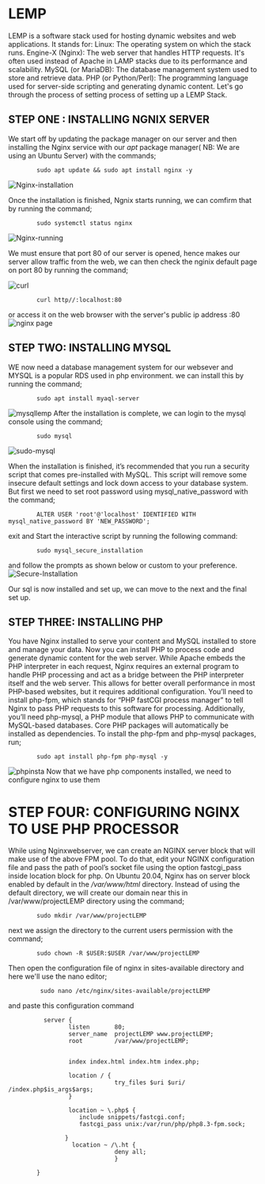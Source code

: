 
# LEMP 
LEMP is a software stack used for hosting dynamic websites and web applications. It stands for:
Linux: The operating system on which the stack runs.
Engine-X (Nginx): The web server that handles HTTP requests. It's often used instead of Apache in LAMP stacks due to its performance and scalability.
MySQL (or MariaDB): The database management system used to store and retrieve data. 
PHP (or Python/Perl): The programming language used for server-side scripting and generating dynamic content. Let's go through the process of setting 
process of setting up  a LEMP Stack.

## STEP ONE : INSTALLING NGNIX SERVER
We start off by updating the package manager on our server and then installing the Nginx service with our _apt_
package manager( NB: We are using an Ubuntu Server) with the commands;

            sudo apt update && sudo apt install nginx -y
  ![Nginx-installation](https://github.com/user-attachments/assets/5aacb8a9-a7e6-4224-987e-f680dd690564)
         
 Once the installation is finished, Ngnix starts running, we can comfirm that by running the command;

            sudo systemctl status nginx
  ![Nginx-running](https://github.com/user-attachments/assets/1bed17fa-bd52-4ebb-88c6-b0eca82aa991)

          
  We must ensure that port 80 of our server is opened, hence makes our server allow traffic from the web, we can then check the nginix
  default page on port 80 by running the command;

   ![curl](https://github.com/user-attachments/assets/326a7368-0b07-482c-bff9-2269df145da6)
   
        

            curl http//:localhost:80 
   or access it on the web browser with the server's public ip address <public-ip-server>:80   
   ![nginx page](https://github.com/user-attachments/assets/fdb7fbaf-6e7b-4da8-8f00-499ac5797c9e)

## STEP TWO: INSTALLING MYSQL
WE now need a database management system for our websever and MYSQL is a popular RDS used in php environment. we can install this 
by running the command;

            sudo apt install myaql-server
![mysqllemp](https://github.com/user-attachments/assets/d302f0de-654f-4b89-9c60-9372433d18d0)
After the installation is complete, we can login to the mysql console using the command;

            sudo mysql
![sudo-mysql](https://github.com/user-attachments/assets/73dff05d-1905-4fdb-b217-d11a58b39f4d)

When the installation is finished, it’s recommended that you run a security script that comes pre-installed with MySQL. 
This script will remove some insecure default settings and lock down access to your database system. 
But first we need to set root password using mysql_native_password with the command;

            ALTER USER 'root'@'localhost' IDENTIFIED WITH mysql_native_password BY 'NEW_PASSWORD';


exit and Start the interactive script by running the following command:

            sudo mysql_secure_installation
and follow the prompts as shown below or custom to your preference.
![Secure-Installation](https://github.com/user-attachments/assets/7c31727a-cecb-478f-b3c6-04832e9a8d83)

Our sql is now installed and set up, we can move to the next and the final set up.

## STEP THREE: INSTALLING PHP
You have Nginx installed to serve your content and MySQL installed to store and manage your data. 
Now you can install PHP to process code and generate dynamic content for the web server.
While Apache embeds the PHP interpreter in each request, Nginx requires an external program to handle
PHP processing and act as a bridge between the PHP interpreter itself and the web server.
This allows for better overall performance in most PHP-based websites, but it requires additional configuration. 
You’ll need to install php-fpm, which stands for “PHP fastCGI process manager” 
to tell Nginx to pass PHP requests to this software for processing. Additionally, you’ll need php-mysql, 
a PHP module that allows PHP to communicate with MySQL-based databases.
Core PHP packages will automatically be installed as dependencies. 
To install the php-fpm and php-mysql packages, run;

            sudo apt install php-fpm php-mysql -y
![phpinsta](https://github.com/user-attachments/assets/7951738a-63b5-41a1-97fe-ef44454508df)
Now that we have php components installed, we need to configure nginx to use them

# STEP FOUR: CONFIGURING NGINX TO USE PHP PROCESSOR
While using Nginxwebserver, we can create an NGINX server block that will make use of the above FPM pool. 
To do that, edit your NGINX configuration file and pass the path of pool’s socket file using the option fastcgi_pass inside location block for php.
On Ubuntu 20.04, Nginx has on server block enabled by default in the _/var/www/html_ directory. Instead of using the default directory, we will create our domain near this in /var/www/projectLEMP directory using the command;

            sudo mkdir /var/www/projectLEMP
   next we assign the directory to the current users permission with the command;

            sudo chown -R $USER:$USER /var/www/projectLEMP
 Then open the configuration file of nginx in sites-available directory and here we'll use the nano editor;

             sudo nano /etc/nginx/sites-available/projectLEMP 
  and paste this configuration command     

  
              server {
                     listen       80;
                     server_name  projectLEMP www.projectLEMP;
                     root         /var/www/projectLEMP;
            
                     
                     index index.html index.htm index.php;
            
                     location / {
                                  try_files $uri $uri/ /index.php$is_args$args;
                     }
            
                     location ~ \.php$ {
                        include snippets/fastcgi.conf;
                        fastcgi_pass unix:/var/run/php/php8.3-fpm.sock;
                        
                    }
                      location ~ /\.ht {
                                  deny all;
                                  }
                
            }           


            

            


            
            

              
